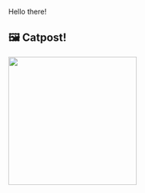 Hello there!



## 🖼️ Catpost!

<sub>
    <img src="https://cdn2.thecatapi.com/images/1XJ21J4EE.jpg" height="256">
</sub>

